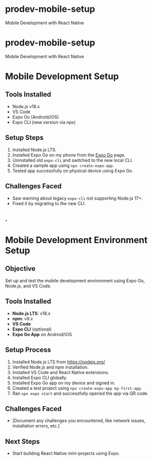 # prodev-mobile-setup
Mobile Development with React Native


# prodev-mobile-setup
Mobile Development with React Native

# Mobile Development Setup

## Tools Installed
- Node.js v18.x
- VS Code
- Expo Go (Android/iOS)
- Expo CLI (new version via npx)

## Setup Steps
1. Installed Node.js LTS.
2. Installed Expo Go on my phone from the [Expo Go](https://expo.dev/go) page.
3. Uninstalled old `expo-cli` and switched to the new local CLI.
4. Created a sample app using `npx create-expo-app`.
5. Tested app successfully on physical device using Expo Go.

## Challenges Faced
- Saw warning about legacy `expo-cli` not supporting Node.js 17+.
- Fixed it by migrating to the new CLI.






.
--------------------------------------------------------------------------------------------------------------





# Mobile Development Environment Setup

## Objective
Set up and test the mobile development environment using Expo Go, Node.js, and VS Code.

## Tools Installed
- **Node.js LTS**: v18.x
- **npm**: v9.x
- **VS Code**
- **Expo CLI** (optional)
- **Expo Go App** on Android/iOS

## Setup Process
1. Installed Node.js LTS from https://nodejs.org/
2. Verified Node.js and npm installation.
3. Installed VS Code and React Native extensions.
4. Installed Expo CLI globally.
5. Installed Expo Go app on my device and signed in.
6. Created a test project using `npx create-expo-app my-first-app`.
7. Ran `npx expo start` and successfully opened the app via QR code.

## Challenges Faced
- [Document any challenges you encountered, like network issues, installation errors, etc.]

## Next Steps
- Start building React Native mini-projects using Expo.
